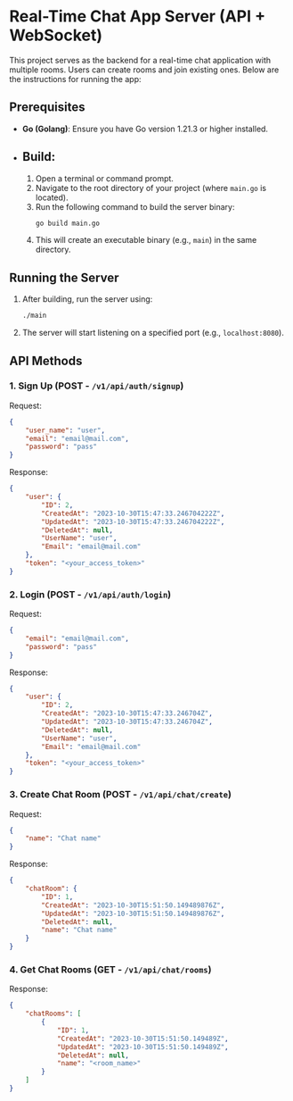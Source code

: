 # Real-Time Chat App Server (API + WebSocket)

This project serves as the backend for a real-time chat application with multiple rooms. Users can create rooms and join existing ones. Below are the instructions for running the app:

## Prerequisites

- **Go (Golang)**: Ensure you have Go version 1.21.3 or higher installed.
- ## Build:
    1. Open a terminal or command prompt.
    2. Navigate to the root directory of your project (where `main.go` is located).
    3. Run the following command to build the server binary:
        ```bash
        go build main.go
        ```
    4. This will create an executable binary (e.g., `main`) in the same directory.

## Running the Server

1. After building, run the server using:
    ```bash
    ./main
    ```
2. The server will start listening on a specified port (e.g., `localhost:8080`).

## API Methods

### 1. Sign Up (POST - `/v1/api/auth/signup`)

Request:
```json
{
    "user_name": "user",
    "email": "email@mail.com",
    "password": "pass"
}
```

Response:
```json
{
    "user": {
        "ID": 2,
        "CreatedAt": "2023-10-30T15:47:33.246704222Z",
        "UpdatedAt": "2023-10-30T15:47:33.246704222Z",
        "DeletedAt": null,
        "UserName": "user",
        "Email": "email@mail.com"
    },
    "token": "<your_access_token>"
}
```

### 2. Login (POST - `/v1/api/auth/login`)

Request:
```json
{
    "email": "email@mail.com",
    "password": "pass"
}
```

Response:
```json
{
    "user": {
        "ID": 2,
        "CreatedAt": "2023-10-30T15:47:33.246704Z",
        "UpdatedAt": "2023-10-30T15:47:33.246704Z",
        "DeletedAt": null,
        "UserName": "user",
        "Email": "email@mail.com"
    },
    "token": "<your_access_token>"
}
```

### 3. Create Chat Room (POST - `/v1/api/chat/create`)

Request:
```json
{
    "name": "Chat name"
}
```

Response:
```json
{
    "chatRoom": {
        "ID": 1,
        "CreatedAt": "2023-10-30T15:51:50.149489876Z",
        "UpdatedAt": "2023-10-30T15:51:50.149489876Z",
        "DeletedAt": null,
        "name": "Chat name"
    }
}
```

### 4. Get Chat Rooms (GET - `/v1/api/chat/rooms`)

Response:
```json
{
    "chatRooms": [
        {
            "ID": 1,
            "CreatedAt": "2023-10-30T15:51:50.149489Z",
            "UpdatedAt": "2023-10-30T15:51:50.149489Z",
            "DeletedAt": null,
            "name": "<room_name>"
        }
    ]
}
```
